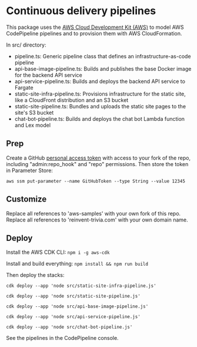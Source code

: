 # Continuous delivery pipelines

This package uses the [AWS Cloud Development Kit (AWS)](https://github.com/awslabs/aws-cdk) to model AWS CodePipeline pipelines and to provision them with AWS CloudFormation.

In src/ directory:
* pipeline.ts: Generic pipeline class that defines an infrastructure-as-code pipeline
* api-base-image-pipeline.ts: Builds and publishes the base Docker image for the backend API service
* api-service-pipeline.ts: Builds and deploys the backend API service to Fargate
* static-site-infra-pipeline.ts: Provisions infrastructure for the static site, like a CloudFront distribution and an S3 bucket
* static-site-pipeline.ts: Bundles and uploads the static site pages to the site's S3 bucket
* chat-bot-pipeline.ts: Builds and deploys the chat bot Lambda function and Lex model

## Prep

Create a GitHub [personal access token](https://github.com/settings/tokens) with access to your fork of the repo, including "admin:repo_hook" and "repo" permissions.  Then store the token in Parameter Store:

```
aws ssm put-parameter --name GitHubToken --type String --value 12345
```

## Customize

Replace all references to 'aws-samples' with your own fork of this repo.  Replace all references to 'reinvent-trivia.com' with your own domain name.

## Deploy

Install the AWS CDK CLI: `npm i -g aws-cdk`

Install and build everything: `npm install && npm run build`

Then deploy the stacks:

```
cdk deploy --app 'node src/static-site-infra-pipeline.js'

cdk deploy --app 'node src/static-site-pipeline.js'

cdk deploy --app 'node src/api-base-image-pipeline.js'

cdk deploy --app 'node src/api-service-pipeline.js'

cdk deploy --app 'node src/chat-bot-pipeline.js'
```

See the pipelines in the CodePipeline console.
